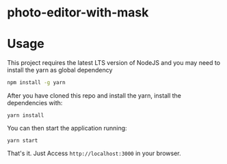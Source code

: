 # photo-editor-with-mask
 
# Usage

This project requires the latest LTS version of NodeJS and you may need to install the yarn as global dependency

```bash
npm install -g yarn
```

After you have cloned this repo and install the yarn, install the dependencies with:

```
yarn install
```

You can then start the application running:

```
yarn start
```

That's it. Just Access `http://localhost:3000` in your browser.
